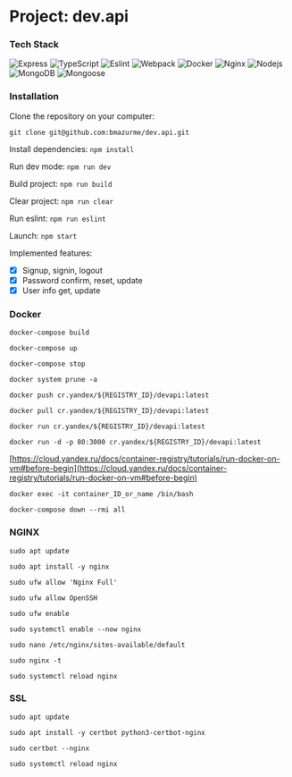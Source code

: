 # Project: dev.api
### Tech Stack
![Express](https://img.shields.io/badge/-Express-black?style=flat-square&logo=express)
![TypeScript](https://img.shields.io/badge/-TypeScript-black?style=flat-square&logo=typescript)
![Eslint](https://img.shields.io/badge/-Eslint-black?style=flat-square&logo=eslint)
![Webpack](https://img.shields.io/badge/-Webpack-black?style=flat-square&logo=webpack)
![Docker](https://img.shields.io/badge/-Docker-black?style=flat-square&logo=docker)
![Nginx](https://img.shields.io/badge/-Nginx-black?style=flat-square&logo=nginx)
![Nodejs](https://img.shields.io/badge/-Nodejs-black?style=flat-square&logo=Node.js)
![MongoDB](https://img.shields.io/badge/-MongoDB-black?style=flat-square&logo=mongodb)
![Mongoose](https://img.shields.io/badge/-Mongoose-black?style=flat-square&logo=mongoose)

### Installation
Clone the repository on your computer:

`git clone git@github.com:bmazurme/dev.api.git`

Install dependencies: `npm install`

Run dev mode: `npm run dev`

Build project: `npm run build`

Clear project: `npm run clear`

Run eslint: `npm run eslint`

Launch: `npm start`

Implemented features:
- [X] Signup, signin, logout
- [X] Password confirm, reset, update
- [X] User info get, update

### Docker

`docker-compose build`

`docker-compose up`

`docker-compose stop`

`docker system prune -a`

`docker push cr.yandex/${REGISTRY_ID}/devapi:latest`

`docker pull cr.yandex/${REGISTRY_ID}/devapi:latest`

`docker run cr.yandex/${REGISTRY_ID}/devapi:latest`

`docker run -d -p 80:3000 cr.yandex/${REGISTRY_ID}/devapi:latest`

[https://cloud.yandex.ru/docs/container-registry/tutorials/run-docker-on-vm#before-begin](https://cloud.yandex.ru/docs/container-registry/tutorials/run-docker-on-vm#before-begin)

`docker exec -it container_ID_or_name /bin/bash`

`docker-compose down --rmi all`

### NGINX

`sudo apt update`

`sudo apt install -y nginx`

`sudo ufw allow 'Nginx Full'`

`sudo ufw allow OpenSSH`

`sudo ufw enable`

`sudo systemctl enable --now nginx`

`sudo nano /etc/nginx/sites-available/default`

`sudo nginx -t`

`sudo systemctl reload nginx`

### SSL

`sudo apt update`

`sudo apt install -y certbot python3-certbot-nginx`

`sudo certbot --nginx`

`sudo systemctl reload nginx`
